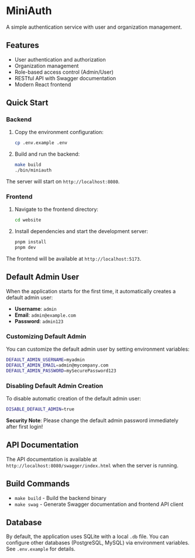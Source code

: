 # MiniAuth

A simple authentication service with user and organization management.

## Features

- User authentication and authorization
- Organization management
- Role-based access control (Admin/User)
- RESTful API with Swagger documentation
- Modern React frontend

## Quick Start

### Backend

1. Copy the environment configuration:

   ```bash
   cp .env.example .env
   ```

2. Build and run the backend:

   ```bash
   make build
   ./bin/miniauth
   ```

The server will start on `http://localhost:8080`.

### Frontend

1. Navigate to the frontend directory:

   ```bash
   cd website
   ```

2. Install dependencies and start the development server:

   ```bash
   pnpm install
   pnpm dev
   ```

The frontend will be available at `http://localhost:5173`.

## Default Admin User

When the application starts for the first time, it automatically creates a default admin user:

- **Username**: `admin`
- **Email**: `admin@example.com`
- **Password**: `admin123`

### Customizing Default Admin

You can customize the default admin user by setting environment variables:

```bash
DEFAULT_ADMIN_USERNAME=myadmin
DEFAULT_ADMIN_EMAIL=admin@mycompany.com
DEFAULT_ADMIN_PASSWORD=mySecurePassword123
```

### Disabling Default Admin Creation

To disable automatic creation of the default admin user:

```bash
DISABLE_DEFAULT_ADMIN=true
```

**Security Note**: Please change the default admin password immediately after first login!

## API Documentation

The API documentation is available at `http://localhost:8080/swagger/index.html` when the server is running.

## Build Commands

- `make build` - Build the backend binary
- `make swag` - Generate Swagger documentation and frontend API client

## Database

By default, the application uses SQLite with a local `.db` file. You can configure other databases (PostgreSQL, MySQL) via environment variables. See `.env.example` for details.
